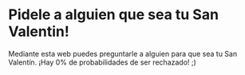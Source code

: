 # Pidele a alguien que sea tu San Valentin!
Mediante esta web puedes preguntarle a alguien para que sea tu San Valentín. ¡Hay 0% de probabilidades de ser rechazado! ;)
